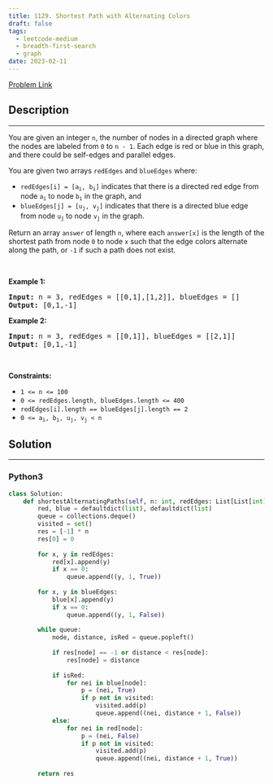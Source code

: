 ```yaml
---
title: 1129. Shortest Path with Alternating Colors
draft: false
tags: 
  - leetcode-medium
  - breadth-first-search
  - graph
date: 2023-02-11
---
```


[Problem Link](https://leetcode.com/problems/shortest-path-with-alternating-colors/)

## Description

---
<p>You are given an integer <code>n</code>, the number of nodes in a directed graph where the nodes are labeled from <code>0</code> to <code>n - 1</code>. Each edge is red or blue in this graph, and there could be self-edges and parallel edges.</p>

<p>You are given two arrays <code>redEdges</code> and <code>blueEdges</code> where:</p>

<ul>
	<li><code>redEdges[i] = [a<sub>i</sub>, b<sub>i</sub>]</code> indicates that there is a directed red edge from node <code>a<sub>i</sub></code> to node <code>b<sub>i</sub></code> in the graph, and</li>
	<li><code>blueEdges[j] = [u<sub>j</sub>, v<sub>j</sub>]</code> indicates that there is a directed blue edge from node <code>u<sub>j</sub></code> to node <code>v<sub>j</sub></code> in the graph.</li>
</ul>

<p>Return an array <code>answer</code> of length <code>n</code>, where each <code>answer[x]</code> is the length of the shortest path from node <code>0</code> to node <code>x</code> such that the edge colors alternate along the path, or <code>-1</code> if such a path does not exist.</p>

<p>&nbsp;</p>
<p><strong class="example">Example 1:</strong></p>

<pre>
<strong>Input:</strong> n = 3, redEdges = [[0,1],[1,2]], blueEdges = []
<strong>Output:</strong> [0,1,-1]
</pre>

<p><strong class="example">Example 2:</strong></p>

<pre>
<strong>Input:</strong> n = 3, redEdges = [[0,1]], blueEdges = [[2,1]]
<strong>Output:</strong> [0,1,-1]
</pre>

<p>&nbsp;</p>
<p><strong>Constraints:</strong></p>

<ul>
	<li><code>1 &lt;= n &lt;= 100</code></li>
	<li><code>0 &lt;= redEdges.length,&nbsp;blueEdges.length &lt;= 400</code></li>
	<li><code>redEdges[i].length == blueEdges[j].length == 2</code></li>
	<li><code>0 &lt;= a<sub>i</sub>, b<sub>i</sub>, u<sub>j</sub>, v<sub>j</sub> &lt; n</code></li>
</ul>


## Solution

---
### Python3
``` py title='shortest-path-with-alternating-colors'
class Solution:
    def shortestAlternatingPaths(self, n: int, redEdges: List[List[int]], blueEdges: List[List[int]]) -> List[int]:
        red, blue = defaultdict(list), defaultdict(list)
        queue = collections.deque()
        visited = set()
        res = [-1] * n
        res[0] = 0
        
        for x, y in redEdges:
            red[x].append(y)
            if x == 0:
                queue.append((y, 1, True))
        
        for x, y in blueEdges:
            blue[x].append(y)
            if x == 0:
                queue.append((y, 1, False))
        
        while queue:
            node, distance, isRed = queue.popleft()
            
            if res[node] == -1 or distance < res[node]:
                res[node] = distance
            
            if isRed:
                for nei in blue[node]:
                    p = (nei, True)
                    if p not in visited:
                        visited.add(p)
                        queue.append((nei, distance + 1, False))
            else:
                for nei in red[node]:
                    p = (nei, False)
                    if p not in visited:
                        visited.add(p)
                        queue.append((nei, distance + 1, True))
        
        return res
        
        
```

